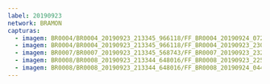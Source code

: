 ```yaml
---
label: 20190923
network: BRAMON
capturas:
  - imagem: BR0004/BR0004_20190923_213345_966118/FF_BR0004_20190924_072323_708_0984064.fits_maxpixel.jpg
  - imagem: BR0004/BR0004_20190923_213345_966118/FF_BR0004_20190923_230917_894_0154368.fits_maxpixel.jpg
  - imagem: BR0007/BR0007_20190923_213345_568743/FF_BR0007_20190923_232010_171_0190208.fits_maxpixel.jpg
  - imagem: BR0008/BR0008_20190923_213344_648016/FF_BR0008_20190923_225249_558_0092160.fits_maxpixel.jpg
  - imagem: BR0008/BR0008_20190923_213344_648016/FF_BR0008_20190924_044424_761_0489728.fits_maxpixel.jpg
---
```

